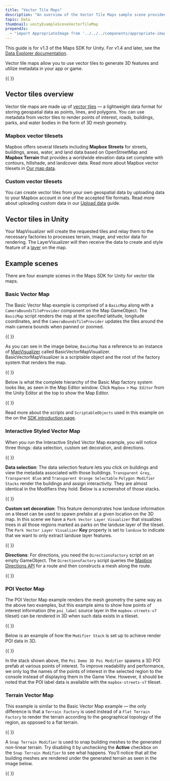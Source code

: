 ```yaml
---
title: "Vector Tile Maps"
description: "An overview of the Vector Tile Maps sample scene provided in the Mapbox Maps SDK for Unity."
topic: Data
thumbnail: unityExampleSceneVectorTileMap
prependJs:
  - "import AppropriateImage from '../../../components/appropriate-image';"
---
```


This guide is for v1.3 of the Maps SDK for Unity. For v1.4 and later, see the [Data Explorer documentation](/unity-sdk/overview/data-explorer/).

Vector tile maps allow you to use vector tiles to generate 3D features and utilize metadata in your app or game.

{{
  <AppropriateImage imageId="unityExampleSceneVectorTileMap" />
}}

## Vector tiles overview

Vector tile maps are made up of [vector tiles](https://www.mapbox.com/help/define-vector-tiles/) — a lightweight data format for storing geospatial data as points, lines, and polygons. You can use metadata from vector tiles to render points of interest, roads, buildings, parks, and water bodies in the form of 3D mesh geometry.

### Mapbox vector tilesets

Mapbox offers several tilesets including **Mapbox Streets** for streets, buildings, areas, water, and land data based on OpenStreetMap and **Mapbox Terrain** that provides a worldwide elevation data set complete with contours, hillshade, and landcover data. Read more about Mapbox vector tilesets in [Our map data](https://www.mapbox.com/help/how-mapbox-data-works/).

### Custom vector tilesets

You can create vector tiles from your own geospatial data by uploading data to your Mapbox account in one of the accepted file formats. Read more about uploading custom data in our [Upload data](https://www.mapbox.com/help/how-uploads-work/) guide.


## Vector tiles in Unity

Your MapVisualizer will create the requested tiles and relay them to the necessary factories to processes terrain, image, and vector data for rendering. The LayerVisualizer will then receive the data to create and style feature of a [layer](https://www.mapbox.com/help/define-layer/) on the map.


## Example scenes

There are four example scenes in the Maps SDK for Unity for vector tile maps.

### Basic Vector Map

The Basic Vector Map example is comprised of a `BasicMap` along with a `CameraBoundsTileProvider` component on the Map GameObject. The `BasicMap` script renders the map at the specified latitude, longitude coordinates, and the `CameraBoundsTileProvider` updates the tiles around the main camera bounds when panned or zoomed.

{{
  <AppropriateImage imageId="unityExampleSceneVectorTileMap" className="block mx-auto" />
}}

As you can see in the image below, `BasicMap` has a reference to an instance of [MapVisualizer](/unity-sdk/overview/#introduction-to-the-maps-sdk) called BasicVectorMapVisualizer. BasicVectorMapVisualizer is a scriptable object and the root of the factory system that renders the map.

{{
  <AppropriateImage imageId="unityVectorBasicMap" className="block mx-auto my24" />
}}

Below is what the complete hierarchy of the Basic Map factory system looks like, as seen in the Map Editor window. Click `Mapbox` > `Map Editor` from the Unity Editor at the top to show the Map Editor.

{{
  <AppropriateImage imageId="unityBasicVectorMapEditor" className="block mx-auto my24" />
}}

Read more about the scripts and `ScriptableObjects` used in this example on the on the [SDK introduction page](/unity-sdk/overview/#introduction-to-the-maps-sdk).

### Interactive Styled Vector Map

When you run the Interactive Styled Vector Map example, you will notice three things: data selection, custom set decoration, and directions.

{{
  <AppropriateImage imageId="unityExampleSceneVectorTileMapInteractive" className="block mx-auto my24" />
}}

**Data selection**: The data selection feature lets you click on buildings and view the metadata associated with those buildings. `Transparent Grey`, `Transparent Blue` and `Transparent Orange Selectable` `Polygon Modifier Stacks` render the buildings and assign interactivity. They are almost identical in the Modifiers they hold. Below is a screenshot of those stacks.

{{
  <AppropriateImage imageId="unityInteractiveVectorMapEditor1" className="block mx-auto my24" />
}}

**Custom set decoration**: This feature demonstrates how landuse information on a tileset can be used to spawn prefabs at a given location on the 3D map. In this scene we have a `Park Vector Layer Visualizer` that visualizes trees in all those regions marked as parks on the landuse layer of the tileset. The `Park Vector Layer Visualizer` **Key** property is set to `landuse` to indicate that we want to only extract landuse layer features.

{{
  <AppropriateImage imageId="unityInteractiveVectorMapEditor2" className="block mx-auto my24" />
}}

**Directions**: For directions, you need the `DirectionsFactory` script on an empty GameObject. The `DirectionsFactory` script queries the [Mapbox Directions API](https://www.mapbox.com/api-documentation/#directions) for a route and then constructs a mesh along the route.

{{
  <AppropriateImage imageId="unityInteractiveVectorMapDirections" className="block mx-auto my24" />
}}


### POI Vector Map

The POI Vector Map example renders the mesh geometry the same way as the above two examples, but this example aims to show how points of interest information (the `poi_label` source layer in the `mapbox-streets-v7` tileset) can be rendered in 3D when such data exists in a tileset.

{{
  <AppropriateImage imageId="unityExampleSceneVectorTileMapPoi" className="block mx-auto" />
}}

Below is an example of how the `Modifier Stack` is set up to achieve render POI data in 3D.

{{
  <AppropriateImage imageId="unityPoiVectorMapEditor" className="block mx-auto my24" />
}}

In the stack shown above, the `Poi Demo 3D Poi Modifier` spawns a 3D POI prefab at various points of interest. To improve readability and performance, we only log the names of the points of interest in the selected region to the console instead of displaying them in the Game View. However, it should be noted that the POI label data is available with the `mapbox-streets-v7` tileset.

### Terrain Vector Map

This example is similar to the Basic Vector Map example &mdash; the only difference is that a `Terrain Factory` is used instead of a `Flat Terrain Factory` to render the terrain according to the geographical topology of the region, as opposed to a flat terrain.

{{
  <AppropriateImage imageId="unityExampleSceneVectorTileMapTerrain" className="block mx-auto" />
}}

A `Snap Terrain Modifier` is used to snap building meshes to the generated non-linear terrain. Try disabling it by unchecking the **Active** checkbox on the `Snap Terrain Modifier` to see what happens. You’ll notice that all the building meshes are rendered under the generated terrain as seen in the image below.

{{
  <AppropriateImage imageId="unityTerrainVectorMap" className="block mx-auto my24" />
}}
